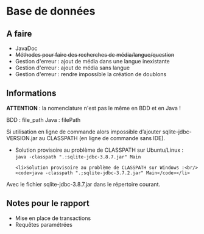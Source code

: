 <H1>Base de données</H1>


<H2>A faire</H2>

<ul>
	<li>JavaDoc</li>
	<li><strike>Méthodes pour faire des recherches de média/langue/question</strike></li>
	<li>Gestion d'erreur : ajout de média dans une langue inexistante</li>
	<li>Gestion d'erreur : ajout de média sans langue</li>
	<li>Gestion d'erreur : rendre impossible la création de doublons</li>
</ul>

<H2>Informations</H2>

<p>
<strong>ATTENTION</strong> : la nomenclature n'est pas le même en BDD et en Java !<br/>
</p>
	BDD : file_path
	Java : filePath
<p>
Si utilisation en ligne de commande alors impossible d’ajouter sqlite-jdbc-VERSION.jar au CLASSPATH (en ligne de commande sans IDE).<br/>
</p>
<ul>
	<li>Solution provisoire au problème de CLASSPATH sur Ubuntu/Linux :<br/>
	<code>java -classpath ".:sqlite-jdbc-3.8.7.jar" Main</code></li> 

	<li>Solution provisoire au problème de CLASSPATH sur Windows :<br/>
	<code>java -classpath ".;sqlite-jdbc-3.7.2.jar" Main</code></li>
</ul>
<p>
Avec le fichier sqlite-jdbc-3.8.7.jar dans le répertoire courant.
</p>

<H2>Notes pour le rapport</H2>

<ul>
	<li>Mise en place de transactions</li>
	<li>Requêtes paramétrées</li>
</ul>
